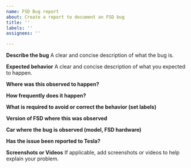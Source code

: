 ```yaml
---
name: FSD Bug report
about: Create a report to document an FSD bug
title: ''
labels: ''
assignees: ''

---
```


**Describe the bug**
A clear and concise description of what the bug is.

**Expected behavior**
A clear and concise description of what you expected to happen.

**Where was this observed to happen?**

**How frequently does it happen?**

**What is required to avoid or correct the behavior (set labels)**

**Version of FSD where this was observed**

**Car where the bug is observed (model, FSD hardware)**

**Has the issue been reported to Tesla?**

**Screenshots or Videos**
If applicable, add screenshots or videos to help explain your problem.

